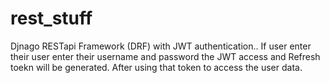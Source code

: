 # rest_stuff
Djnago RESTapi Framework (DRF) with JWT authentication.. If user enter their user enter their username and password the JWT access and Refresh toekn will be generated. After using that token to access the user data.
